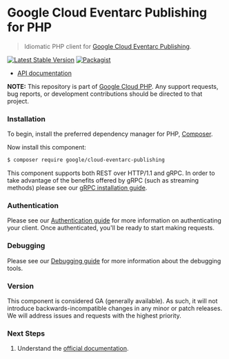 # Google Cloud Eventarc Publishing for PHP

> Idiomatic PHP client for [Google Cloud Eventarc Publishing](https://cloud.google.com/eventarc/docs).

[![Latest Stable Version](https://poser.pugx.org/google/cloud-eventarc-publishing/v/stable)](https://packagist.org/packages/google/cloud-eventarc-publishing) [![Packagist](https://img.shields.io/packagist/dm/google/cloud-eventarc-publishing.svg)](https://packagist.org/packages/google/cloud-eventarc-publishing)

* [API documentation](https://cloud.google.com/php/docs/reference/cloud-eventarc-publishing/latest)

**NOTE:** This repository is part of [Google Cloud PHP](https://github.com/googleapis/google-cloud-php). Any
support requests, bug reports, or development contributions should be directed to
that project.

### Installation

To begin, install the preferred dependency manager for PHP, [Composer](https://getcomposer.org/).

Now install this component:

```sh
$ composer require google/cloud-eventarc-publishing
```

This component supports both REST over HTTP/1.1 and gRPC. In order to take advantage of the benefits offered by gRPC (such as streaming methods)
please see our [gRPC installation guide](https://cloud.google.com/php/grpc).

### Authentication

Please see our [Authentication guide](https://github.com/googleapis/google-cloud-php/blob/main/AUTHENTICATION.md) for more information
on authenticating your client. Once authenticated, you'll be ready to start making requests.

### Debugging

Please see our [Debugging guide](https://github.com/googleapis/google-cloud-php/blob/main/DEBUG.md)
for more information about the debugging tools.

### Version

This component is considered GA (generally available). As such, it will not introduce backwards-incompatible changes in
any minor or patch releases. We will address issues and requests with the highest priority.

### Next Steps

1. Understand the [official documentation](https://cloud.google.com/eventarc/docs).
